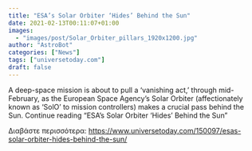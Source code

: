 ```yaml
---
title: "ESA’s Solar Orbiter ‘Hides’ Behind the Sun"
date: 2021-02-13T00:11:07+01:00
images:
  - "images/post/Solar_Orbiter_pillars_1920x1200.jpg"
author: "AstroBot"
categories: ["News"]
tags: ["universetoday.com"]
draft: false
---
```


A deep-space mission is about to pull a ‘vanishing act,’ through mid-February, as the European Space Agency’s Solar Orbiter (affectionately known as ‘SolO’ to mission controllers) makes a crucial pass behind the Sun. Continue reading “ESA’s Solar Orbiter ‘Hides’ Behind the Sun” 

Διαβάστε περισσότερα: https://www.universetoday.com/150097/esas-solar-orbiter-hides-behind-the-sun/
